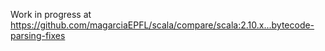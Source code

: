 
Work in progress at
  https://github.com/magarciaEPFL/scala/compare/scala:2.10.x...bytecode-parsing-fixes

